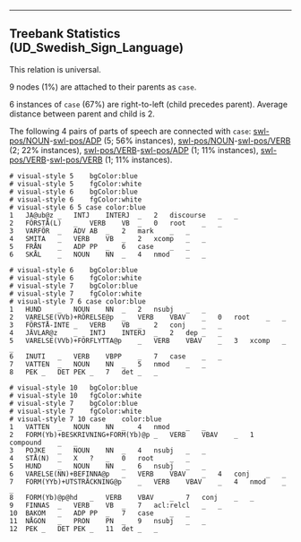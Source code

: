 

--------------------------------------------------------------------------------

## Treebank Statistics (UD_Swedish_Sign_Language)

This relation is universal.

9 nodes (1%) are attached to their parents as `case`.

6 instances of `case` (67%) are right-to-left (child precedes parent).
Average distance between parent and child is 2.

The following 4 pairs of parts of speech are connected with `case`: [swl-pos/NOUN]()-[swl-pos/ADP]() (5; 56% instances), [swl-pos/NOUN]()-[swl-pos/VERB]() (2; 22% instances), [swl-pos/VERB]()-[swl-pos/ADP]() (1; 11% instances), [swl-pos/VERB]()-[swl-pos/VERB]() (1; 11% instances).


~~~ conllu
# visual-style 5	bgColor:blue
# visual-style 5	fgColor:white
# visual-style 6	bgColor:blue
# visual-style 6	fgColor:white
# visual-style 6 5 case	color:blue
1	JA@ub@z	_	INTJ	INTERJ	_	2	discourse	_	_
2	FÖRSTÅ(L)	_	VERB	VB	_	0	root	_	_
3	VARFÖR	_	ADV	AB	_	2	mark	_	_
4	SMITA	_	VERB	VB	_	2	xcomp	_	_
5	FRÅN	_	ADP	PP	_	6	case	_	_
6	SKÅL	_	NOUN	NN	_	4	nmod	_	_

~~~


~~~ conllu
# visual-style 6	bgColor:blue
# visual-style 6	fgColor:white
# visual-style 7	bgColor:blue
# visual-style 7	fgColor:white
# visual-style 7 6 case	color:blue
1	HUND	_	NOUN	NN	_	2	nsubj	_	_
2	VARELSE(VVb)+RÖRELSE@p	_	VERB	VBAV	_	0	root	_	_
3	FÖRSTÅ-INTE	_	VERB	VB	_	2	conj	_	_
4	JÄVLAR@z	_	INTJ	INTERJ	_	2	dep	_	_
5	VARELSE(VVb)+FÖRFLYTTA@p	_	VERB	VBAV	_	3	xcomp	_	_
6	INUTI	_	VERB	VBPP	_	7	case	_	_
7	VATTEN	_	NOUN	NN	_	5	nmod	_	_
8	PEK	_	DET	PEK	_	7	det	_	_

~~~


~~~ conllu
# visual-style 10	bgColor:blue
# visual-style 10	fgColor:white
# visual-style 7	bgColor:blue
# visual-style 7	fgColor:white
# visual-style 7 10 case	color:blue
1	VATTEN	_	NOUN	NN	_	4	nmod	_	_
2	FORM(Yb)+BESKRIVNING+FORM(Yb)@p	_	VERB	VBAV	_	1	compound	_	_
3	POJKE	_	NOUN	NN	_	4	nsubj	_	_
4	STÅ(N)	_	X	?	_	0	root	_	_
5	HUND	_	NOUN	NN	_	6	nsubj	_	_
6	VARELSE(NN)+BEFINNA@p	_	VERB	VBAV	_	4	conj	_	_
7	FORM(YYb)+UTSTRÄCKNING@p	_	VERB	VBAV	_	4	nmod	_	_
8	FORM(Yb)@p@hd	_	VERB	VBAV	_	7	conj	_	_
9	FINNAS	_	VERB	VB	_	7	acl:relcl	_	_
10	BAKOM	_	ADP	PP	_	7	case	_	_
11	NÅGON	_	PRON	PN	_	9	nsubj	_	_
12	PEK	_	DET	PEK	_	11	det	_	_

~~~


